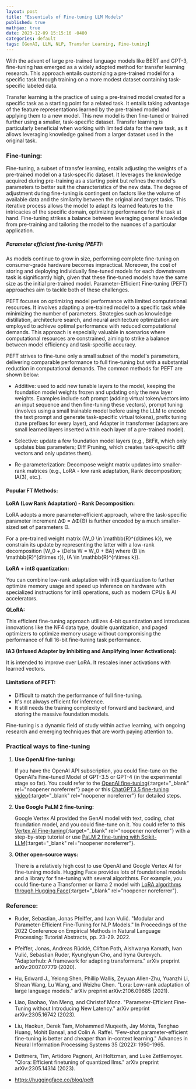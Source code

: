 ```yaml
---
layout: post
title: "Essentials of Fine-tuning LLM Models"
published: true
mathjax: true
date: 2023-12-09 15:15:16 -0400
categories: default
tags: [GenAI, LLM, NLP, Transfer Learning, Fine-tuning]
---
```


With the advent of large pre-trained language models like BERT and GPT-3, fine-tuning has emerged as a widely adopted method for transfer learning research. This approach entails customizing a pre-trained model for a specific task through training on a more modest dataset containing task-specific labeled data.

Transfer learning is the practice of using a pre-trained model created for a specific task as a starting point for a related task. It entails taking advantage of the feature representations learned by the pre-trained model and applying them to a new model. This new model is then fine-tuned or trained further using a smaller, task-specific dataset. Transfer learning is particularly beneficial when working with limited data for the new task, as it allows leveraging knowledge gained from a larger dataset used in the original task.

### Fine-tuning:

Fine-tuning, a subset of transfer learning, entails adjusting the weights of a pre-trained model on a task-specific dataset. It leverages the knowledge acquired during pre-training as a starting point but refines the model's parameters to better suit the characteristics of the new data. The degree of adjustment during fine-tuning is contingent on factors like the volume of available data and the similarity between the original and target tasks. This iterative process allows the model to adapt its learned features to the intricacies of the specific domain, optimizing performance for the task at hand. Fine-tuning strikes a balance between leveraging general knowledge from pre-training and tailoring the model to the nuances of a particular application.

##### Parameter efficient fine-tuning (PEFT):

As models continue to grow in size, performing complete fine-tuning on consumer-grade hardware becomes impractical. Moreover, the cost of storing and deploying individually fine-tuned models for each downstream task is significantly high, given that these fine-tuned models have the same size as the initial pre-trained model. Parameter-Efficient Fine-tuning (PEFT) approaches aim to tackle both of these challenges.

PEFT focuses on optimizing model performance with limited computational resources. It involves adapting a pre-trained model to a specific task while minimizing the number of parameters. Strategies such as knowledge distillation, architecture search, and neural architecture optimization are employed to achieve optimal performance with reduced computational demands. This approach is especially valuable in scenarios where computational resources are constrained, aiming to strike a balance between model efficiency and task-specific accuracy.

PEFT strives to fine-tune only a small subset of the model's parameters, delivering comparable performance to full fine-tuning but with a substantial reduction in computational demands. The common methods for PEFT are shown below:

- Additive: used to add new tunable layers to the model, keeping the foundation model weights frozen and updating only the new layer weights. Examples include soft prompt (adding virtual token/vectors into an input sequence and then fine-tuning these vectors), prompt tuning (involves using a small trainable model before using the LLM to encode the text prompt and generate task-specific virtual tokens), prefix tuning (tune prefixes for every layer), and Adapter in transformer (adapters are small learned layers inserted within each layer of a pre-trained model).

- Selective: update a few foundation model layers (e.g., BitFit, which only updates bias parameters; Diff Pruning, which creates task-specific diff vectors and only updates them).

- Re-parameterization: Decompose weight matrix updates into smaller-rank matrices (e.g., LoRA - low rank adaptation, Rank decomposition; IA(3), etc.).


#### Popular FT Methods:

**LoRA (Low Rank Adaptation) - Rank Decomposition:**

LoRA adopts a more parameter-efficient approach, where the task-specific parameter increment ΔΦ = ΔΦ(Θ) is further encoded by a much smaller-sized set of parameters Θ.

For a pre-trained weight matrix \(W_0 \in \mathbb{R}^{d\times k}\), we constrain its update by representing the latter with a low-rank decomposition
\[W_0 + \Delta W = W_0 + BA\]
where \(B \in \mathbb{R}^{d\times r}\), \(A \in \mathbb{R}^{r\times k}\).

**LoRA + int8 quantization:**

You can combine low-rank adaptation with int8 quantization to further optimize memory usage and speed up inference on hardware with specialized instructions for int8 operations, such as modern CPUs & AI accelerators.

**QLoRA:**

This efficient fine-tuning approach utilizes 4-bit quantization and introduces innovations like the NF4 data type, double quantization, and paged optimizers to optimize memory usage without compromising the performance of full 16-bit fine-tuning task performance.

**IA3 (Infused Adapter by Inhibiting and Amplifying Inner Activations):**

It is intended to improve over LoRA. It rescales inner activations with learned vectors.


#### Limitations of PEFT:

- Difficult to match the performance of full fine-tuning.
- It's not always efficient for inference.
- It still needs the training complexity of forward and backward, and storing the massive foundation models.

Fine-tuning is a dynamic field of study within active learning, with ongoing research and emerging techniques that are worth paying attention to.

### Practical ways to fine-tuning

1. **Use OpenAI fine-tuning:**

   If you have the OpenAI API subscription, you could fine-tune on the OpenAI's Fine-tuned Model of GPT-3.5 or GPT-4 (in the experimental stage so far). You could refer to the [OpenAI fine-tuning](https://platform.openai.com/docs/guides/fine-tuning){:target="_blank" rel="noopener noreferrer"} page or this [ChatGPT3.5 fine-tuning video](https://www.youtube.com/watch?v=W4Q9bKLNYiQ&ab_channel=AllAboutAI){:target="_blank" rel="noopener noreferrer"} for detailed steps.

2. **Use Google PaLM 2 fine-tuning:**

   Google Vertex AI provided the GenAI model with text, coding, chat foundation model, and you could fine-tune on it. You could refer to this [Vertex AI Fine-tuning](https://cloud.google.com/vertex-ai/docs/generative-ai/models/tune-models){:target="_blank" rel="noopener noreferrer"} with a step-by-step tutorial or use [PaLM 2 fine-tuning with Scikit-LLM](https://medium.com/@iryna230520/fine-tune-google-palm-2-with-scikit-llm-d41b0aa673a5){:target="_blank" rel="noopener noreferrer"}.

3. **Other open-source ways:**

   There is a relatively high cost to use OpenAI and Google Vertex AI for fine-tuning models. Hugging Face provides lots of foundational models and a library for fine-tuning with several algorithms. For example, you could fine-tune a Transformer or llama 2 model with [LoRA algorithms through Hugging Face](https://www.philschmid.de/fine-tune-flan-t5-peft){:target="_blank" rel="noopener noreferrer"}.


### Reference:

- Ruder, Sebastian, Jonas Pfeiffer, and Ivan Vulić. "Modular and Parameter-Efficient Fine-Tuning for NLP Models." In Proceedings of the 2022 Conference on Empirical Methods in Natural Language Processing: Tutorial Abstracts, pp. 23-29. 2022.

- Pfeiffer, Jonas, Andreas Rücklé, Clifton Poth, Aishwarya Kamath, Ivan Vulić, Sebastian Ruder, Kyunghyun Cho, and Iryna Gurevych. "Adapterhub: A framework for adapting transformers." arXiv preprint arXiv:2007.07779 (2020).

- Hu, Edward J., Yelong Shen, Phillip Wallis, Zeyuan Allen-Zhu, Yuanzhi Li, Shean Wang, Lu Wang, and Weizhu Chen. "Lora: Low-rank adaptation of large language models." arXiv preprint arXiv:2106.09685 (2021).

- Liao, Baohao, Yan Meng, and Christof Monz. "Parameter-Efficient Fine-Tuning without Introducing New Latency." arXiv preprint arXiv:2305.16742 (2023).

- Liu, Haokun, Derek Tam, Mohammed Muqeeth, Jay Mohta, Tenghao Huang, Mohit Bansal, and Colin A. Raffel. "Few-shot parameter-efficient fine-tuning is better and cheaper than in-context learning." Advances in Neural Information Processing Systems 35 (2022): 1950-1965.

- Dettmers, Tim, Artidoro Pagnoni, Ari Holtzman, and Luke Zettlemoyer. "Qlora: Efficient finetuning of quantized llms." arXiv preprint arXiv:2305.14314 (2023).

-  https://huggingface.co/blog/peft
